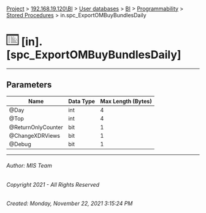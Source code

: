 #### 

[Project](../../../../../index.md) > [192.168.19.120\\BI](../../../../index.md) > [User databases](../../../index.md) > [BI](../../index.md) > [Programmability](../index.md) > [Stored Procedures](Stored_Procedures.md) > in.spc_ExportOMBuyBundlesDaily

# ![Stored Procedures](../../../../../Images/StoredProcedure32.png) [in].[spc_ExportOMBuyBundlesDaily]

---

## <a name="#parameters"></a>Parameters

| Name | Data Type | Max Length (Bytes) |
|---|---|---|
| @Day | int | 4 |
| @Top | int | 4 |
| @ReturnOnlyCounter | bit | 1 |
| @ChangeXDRViews | bit | 1 |
| @Debug | bit | 1 |


---

###### Author:  MIS Team

###### Copyright 2021 - All Rights Reserved

###### Created: Monday, November 22, 2021 3:15:24 PM

